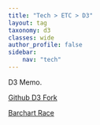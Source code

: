 ```yaml
---
title: "Tech > ETC > D3"
layout: tag
taxonomy: d3
classes: wide
author_profile: false
sidebar:
    nav: "tech"
---
```

D3 Memo.

[Github D3 Fork](https://github.com/lazyduo/d3)

[Barchart Race](https://observablehq.com/@d3/bar-chart-race)